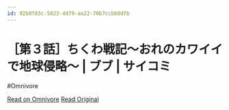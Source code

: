 ```yaml
---
id: 92b0f83c-5823-4d79-aa22-70b7ccbb0dfb
---
```


# ［第３話］ちくわ戦記～おれのカワイイで地球侵略～ | ブブ | サイコミ
#Omnivore

[Read on Omnivore](https://omnivore.app/me/-18f756e3e7a)
[Read Original](https://cycomi.com/viewer/chapter/17493)

